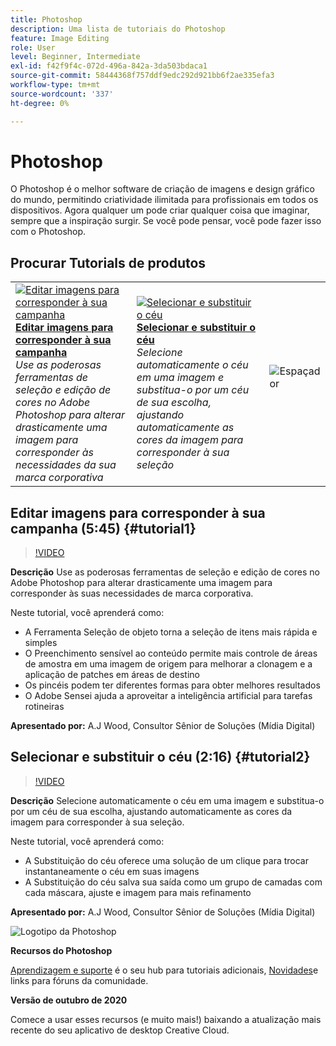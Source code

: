 ```yaml
---
title: Photoshop
description: Uma lista de tutoriais do Photoshop
feature: Image Editing
role: User
level: Beginner, Intermediate
exl-id: f42f9f4c-072d-496a-842a-3da503bdaca1
source-git-commit: 58444368f757ddf9edc292d921bb6f2ae335efa3
workflow-type: tm+mt
source-wordcount: '337'
ht-degree: 0%

---
```


# Photoshop

O Photoshop é o melhor software de criação de imagens e design gráfico do mundo, permitindo criatividade ilimitada para profissionais em todos os dispositivos. Agora qualquer um pode criar qualquer coisa que imaginar, sempre que a inspiração surgir. Se você pode pensar, você pode fazer isso com o Photoshop.

## Procurar Tutorials de produtos

<table style="table-layout:fixed">
<tr>
 <td>
   <a href="photoshop.md#tutorial1">
      <img alt="Editar imagens para corresponder à sua campanha" src="../assets/PS_ObjectSelect_ContentAware_wood.jpg" />
   </a>
    <div>
   <a href="photoshop.md#tutorial1"><strong>Editar imagens para corresponder à sua campanha</strong></a>
    </div>
    <em>Use as poderosas ferramentas de seleção e edição de cores no Adobe Photoshop para alterar drasticamente uma imagem para corresponder às necessidades da sua marca corporativa</em>
    <br>
  </td>
  <td>
    <a href="photoshop.md#tutorial2">
        <img alt="Selecionar e substituir o céu" src="../assets/PS_Sky_Replace_wood.jpg" />
    </a>
    <div>
    <a href="photoshop.md#tutorial2"><strong>Selecionar e substituir o céu</strong></a>
    </div>
    <em>Selecione automaticamente o céu em uma imagem e substitua-o por um céu de sua escolha, ajustando automaticamente as cores da imagem para corresponder à sua seleção</em>
    <br>
  </td>
  <td>
    <img alt="Espaçador" src="../assets/Whitespacer.png" />
    <div>
    <br>
  </td>
</tr>
</table>

## Editar imagens para corresponder à sua campanha (5:45) {#tutorial1}

>[!VIDEO](https://video.tv.adobe.com/v/326950?hidetitle=true)

**Descrição**
Use as poderosas ferramentas de seleção e edição de cores no Adobe Photoshop para alterar drasticamente uma imagem para corresponder às suas necessidades de marca corporativa.

Neste tutorial, você aprenderá como:
* A Ferramenta Seleção de objeto torna a seleção de itens mais rápida e simples
* O Preenchimento sensível ao conteúdo permite mais controle de áreas de amostra em uma imagem de origem para melhorar a clonagem e a aplicação de patches em áreas de destino
* Os pincéis podem ter diferentes formas para obter melhores resultados
* O Adobe Sensei ajuda a aproveitar a inteligência artificial para tarefas rotineiras

**Apresentado por:**
A.J Wood, Consultor Sênior de Soluções (Mídia Digital)

## Selecionar e substituir o céu (2:16) {#tutorial2}

>[!VIDEO](https://video.tv.adobe.com/v/326953?hidetitle=true)

**Descrição**
Selecione automaticamente o céu em uma imagem e substitua-o por um céu de sua escolha, ajustando automaticamente as cores da imagem para corresponder à sua seleção.

Neste tutorial, você aprenderá como:
* A Substituição do céu oferece uma solução de um clique para trocar instantaneamente o céu em suas imagens
* A Substituição do céu salva sua saída como um grupo de camadas com cada máscara, ajuste e imagem para mais refinamento


**Apresentado por:**
A.J Wood, Consultor Sênior de Soluções (Mídia Digital)

![Logotipo da Photoshop](../assets/ps_appicon_96.png)

**Recursos do Photoshop**

[Aprendizagem e suporte](https://helpx.adobe.com/support/photoshop.html) é o seu hub para tutoriais adicionais, [Novidades](https://helpx.adobe.com/photoshop/using/whats-new.html)e links para fóruns da comunidade.

**Versão de outubro de 2020**

Comece a usar esses recursos (e muito mais!) baixando a atualização mais recente do seu aplicativo de desktop Creative Cloud.

